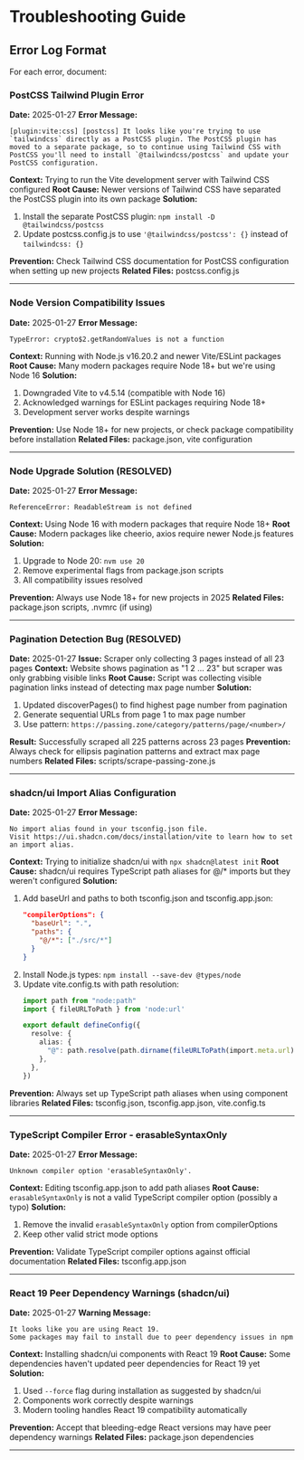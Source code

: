 # Troubleshooting Guide

## Error Log Format
For each error, document:

### PostCSS Tailwind Plugin Error
**Date:** 2025-01-27
**Error Message:**
```
[plugin:vite:css] [postcss] It looks like you're trying to use `tailwindcss` directly as a PostCSS plugin. The PostCSS plugin has moved to a separate package, so to continue using Tailwind CSS with PostCSS you'll need to install `@tailwindcss/postcss` and update your PostCSS configuration.
```

**Context:** Trying to run the Vite development server with Tailwind CSS configured
**Root Cause:** Newer versions of Tailwind CSS have separated the PostCSS plugin into its own package
**Solution:**
1. Install the separate PostCSS plugin: `npm install -D @tailwindcss/postcss`
2. Update postcss.config.js to use `'@tailwindcss/postcss': {}` instead of `tailwindcss: {}`

**Prevention:** Check Tailwind CSS documentation for PostCSS configuration when setting up new projects
**Related Files:** postcss.config.js

---

### Node Version Compatibility Issues
**Date:** 2025-01-27
**Error Message:**
```
TypeError: crypto$2.getRandomValues is not a function
```

**Context:** Running with Node.js v16.20.2 and newer Vite/ESLint packages
**Root Cause:** Many modern packages require Node 18+ but we're using Node 16
**Solution:**
1. Downgraded Vite to v4.5.14 (compatible with Node 16)
2. Acknowledged warnings for ESLint packages requiring Node 18+
3. Development server works despite warnings

**Prevention:** Use Node 18+ for new projects, or check package compatibility before installation
**Related Files:** package.json, vite configuration

---

### Node Upgrade Solution (RESOLVED)
**Date:** 2025-01-27
**Error Message:**
```
ReferenceError: ReadableStream is not defined
```

**Context:** Using Node 16 with modern packages that require Node 18+
**Root Cause:** Modern packages like cheerio, axios require newer Node.js features
**Solution:**
1. Upgrade to Node 20: `nvm use 20`
2. Remove experimental flags from package.json scripts
3. All compatibility issues resolved

**Prevention:** Always use Node 18+ for new projects in 2025
**Related Files:** package.json scripts, .nvmrc (if using)

---

### Pagination Detection Bug (RESOLVED)
**Date:** 2025-01-27
**Issue:** Scraper only collecting 3 pages instead of all 23 pages
**Context:** Website shows pagination as "1 2 ... 23" but scraper was only grabbing visible links
**Root Cause:** Script was collecting visible pagination links instead of detecting max page number
**Solution:**
1. Updated discoverPages() to find highest page number from pagination
2. Generate sequential URLs from page 1 to max page number
3. Use pattern: `https://passing.zone/category/patterns/page/<number>/`

**Result:** Successfully scraped all 225 patterns across 23 pages
**Prevention:** Always check for ellipsis pagination patterns and extract max page numbers
**Related Files:** scripts/scrape-passing-zone.js

---

### shadcn/ui Import Alias Configuration
**Date:** 2025-01-27
**Error Message:**
```
No import alias found in your tsconfig.json file.
Visit https://ui.shadcn.com/docs/installation/vite to learn how to set an import alias.
```

**Context:** Trying to initialize shadcn/ui with `npx shadcn@latest init`
**Root Cause:** shadcn/ui requires TypeScript path aliases for @/* imports but they weren't configured
**Solution:**
1. Add baseUrl and paths to both tsconfig.json and tsconfig.app.json:
   ```json
   "compilerOptions": {
     "baseUrl": ".",
     "paths": {
       "@/*": ["./src/*"]
     }
   }
   ```
2. Install Node.js types: `npm install --save-dev @types/node`
3. Update vite.config.ts with path resolution:
   ```typescript
   import path from "node:path"
   import { fileURLToPath } from 'node:url'
   
   export default defineConfig({
     resolve: {
       alias: {
         "@": path.resolve(path.dirname(fileURLToPath(import.meta.url)), "./src"),
       },
     },
   })
   ```

**Prevention:** Always set up TypeScript path aliases when using component libraries
**Related Files:** tsconfig.json, tsconfig.app.json, vite.config.ts

---

### TypeScript Compiler Error - erasableSyntaxOnly
**Date:** 2025-01-27
**Error Message:**
```
Unknown compiler option 'erasableSyntaxOnly'.
```

**Context:** Editing tsconfig.app.json to add path aliases
**Root Cause:** `erasableSyntaxOnly` is not a valid TypeScript compiler option (possibly a typo)
**Solution:**
1. Remove the invalid `erasableSyntaxOnly` option from compilerOptions
2. Keep other valid strict mode options

**Prevention:** Validate TypeScript compiler options against official documentation
**Related Files:** tsconfig.app.json

---

### React 19 Peer Dependency Warnings (shadcn/ui)
**Date:** 2025-01-27
**Warning Message:**
```
It looks like you are using React 19. 
Some packages may fail to install due to peer dependency issues in npm
```

**Context:** Installing shadcn/ui components with React 19
**Root Cause:** Some dependencies haven't updated peer dependencies for React 19 yet
**Solution:**
1. Used `--force` flag during installation as suggested by shadcn/ui
2. Components work correctly despite warnings
3. Modern tooling handles React 19 compatibility automatically

**Prevention:** Accept that bleeding-edge React versions may have peer dependency warnings
**Related Files:** package.json dependencies

--- 